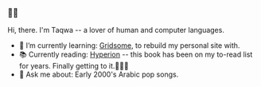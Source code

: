 ### 👋🏾
Hi, there. I'm Taqwa -- a lover of human and computer languages.

- 🌱 I’m currently learning: [Gridsome](https://gridsome.org/docs/), to rebuild my personal site with.
- 📚 Currently reading: [Hyperion](https://www.goodreads.com/en/book/show/77566) -- this book has been on my to-read list for years. Finally getting to it.🧍🏾‍♀️
- 💬 Ask me about: Early 2000's Arabic pop songs.

<!--
**TaqwaR/TaqwaR** is a ✨ _special_ ✨ repository because its `README.md` (this file) appears on your GitHub profile.

Here are some ideas to get you started:

- 🔭 I’m currently working on ...
- 🌱 I’m currently learning ...
- 👯 I’m looking to collaborate on ...
- 🤔 I’m looking for help with ...
- 💬 Ask me about ...
- 📫 How to reach me: ...
- 😄 Pronouns: ...
- ⚡ Fun fact: ...
-->
